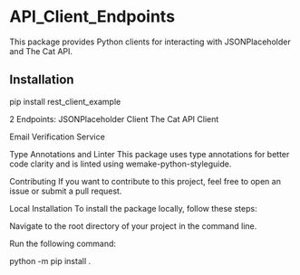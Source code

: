 # API_Client_Endpoints

This package provides Python clients for interacting with JSONPlaceholder and The Cat API.

## Installation

pip install rest_client_example

2 Endpoints:
JSONPlaceholder Client
The Cat API Client

Email Verification Service

Type Annotations and Linter
This package uses type annotations for better code clarity and is linted using wemake-python-styleguide.

Contributing
If you want to contribute to this project, feel free to open an issue or submit a pull request.

Local Installation
To install the package locally, follow these steps:

Navigate to the root directory of your project in the command line.

Run the following command:

python -m pip install .
